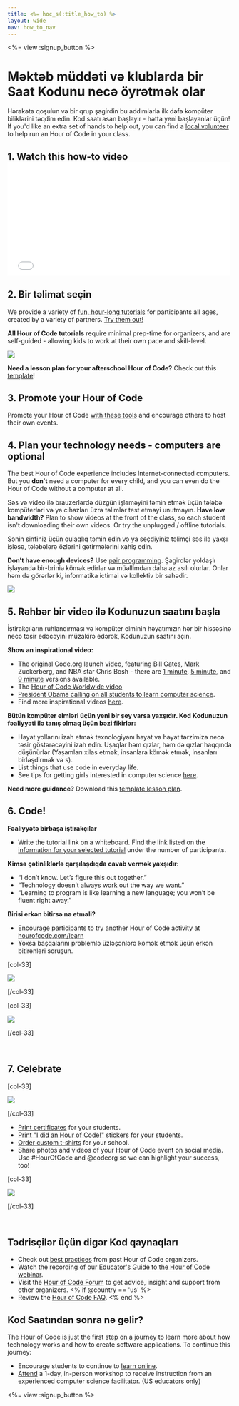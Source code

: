 ```yaml
---
title: <%= hoc_s(:title_how_to) %>
layout: wide
nav: how_to_nav
---
```

<%= view :signup_button %>

# Məktəb müddəti və klublarda bir Saat Kodunu necə öyrətmək olar

Hərəkətə qoşulun və bir qrup şagirdin bu addımlarla ilk dəfə kompüter biliklərini təqdim edin. Kod saatı asan başlayır - hətta yeni başlayanlar üçün! If you'd like an extra set of hands to help out, you can find a [local volunteer](<%= codeorg_url('/volunteer/local') %>) to help run an Hour of Code in your class.

## 1. Watch this how-to video <iframe width="500" height="255" src="//www.youtube.com/embed/SrnvvWDm73k" frameborder="0" allowfullscreen mark="crwd-mark"></iframe> 

## 2. Bir təlimat seçin

We provide a variety of [fun, hour-long tutorials](<%= resolve_url('/learn') %>) for participants all ages, created by a variety of partners. [Try them out!](<%= resolve_url('/learn') %>)

**All Hour of Code tutorials** require minimal prep-time for organizers, and are self-guided - allowing kids to work at their own pace and skill-level.

[![](/images/fit-700/tutorials.png)](<%= resolve_url('/learn') %>)

**Need a lesson plan for your afterschool Hour of Code?** Check out this [template](/files/AfterschoolEducatorLessonPlanOutline.docx)!

## 3. Promote your Hour of Code

Promote your Hour of Code [with these tools](<%= resolve_url('/promote') %>) and encourage others to host their own events.

## 4. Plan your technology needs - computers are optional

The best Hour of Code experience includes Internet-connected computers. But you **don’t** need a computer for every child, and you can even do the Hour of Code without a computer at all.

Səs və video ilə brauzerlərdə düzgün işləməyini təmin etmək üçün tələbə kompüterləri və ya cihazları üzrə təlimlər test etməyi unutmayın. **Have low bandwidth?** Plan to show videos at the front of the class, so each student isn't downloading their own videos. Or try the unplugged / offline tutorials.

Sənin sinfiniz üçün qulaqlıq təmin edin və ya seçdiyiniz təlimçi səs ilə yaxşı işləsə, tələbələrə özlərini gətirmələrini xahiş edin.

**Don't have enough devices?** Use [pair programming](https://www.youtube.com/watch?v=vgkahOzFH2Q). Şagirdlər yoldaşlı işləyəndə bir-briniə kömək edirlər və müəllimdən daha az asılı olurlar. Onlar həm də görərlər ki, informatika ictimai və kollektiv bir sahədir.

<img src="/images/fit-350/group_ipad.jpg" />

## 5. Rəhbər bir video ilə Kodunuzun saatını başla

İştirakçıların ruhlandırması və kompüter elminin həyatımızın hər bir hissəsinə necə təsir edəcəyini müzakirə edərək, Kodunuzun saatını açın.

**Show an inspirational video:**

- The original Code.org launch video, featuring Bill Gates, Mark Zuckerberg, and NBA star Chris Bosh - there are [1 minute](https://www.youtube.com/watch?v=qYZF6oIZtfc), [5 minute](https://www.youtube.com/watch?v=nKIu9yen5nc), and [9 minute](https://www.youtube.com/watch?v=dU1xS07N-FA) versions available.
- The [Hour of Code Worldwide video](https://www.youtube.com/watch?v=KsOIlDT145A)
- [President Obama calling on all students to learn computer science](https://www.youtube.com/watch?v=6XvmhE1J9PY).
- Find more inspirational videos [here](https://www.youtube.com/playlist?list=PLzdnOPI1iJNfpD8i4Sx7U0y2MccnrNZuP).

**Bütün kompüter elmləri üçün yeni bir şey varsa yaxşıdır. Kod Kodunuzun fəaliyyəti ilə tanış olmaq üçün bəzi fikirlər:**

- Həyat yollarını izah etmək texnologiyanı həyat və həyat tərzimizə necə təsir göstərəcəyini izah edin. Uşaqlar həm qızlar, həm də qızlar haqqında düşünürlər (Yaşamları xilas etmək, insanlara kömək etmək, insanları birləşdirmək və s).
- List things that use code in everyday life.
- See tips for getting girls interested in computer science [here](<%= resolve_url('https://code.org/girls') %>).

**Need more guidance?** Download this [template lesson plan](/files/AfterschoolEducatorLessonPlanOutline.docx).

## 6. Code!

**Fəaliyyətə birbaşa iştirakçılar**

- Write the tutorial link on a whiteboard. Find the link listed on the [information for your selected tutorial](<%= resolve_url('/learn') %>) under the number of participants.

**Kimsə çətinliklərlə qarşılaşdıqda cavab vermək yaxşıdır:**

- “I don’t know. Let’s figure this out together.”
- “Technology doesn’t always work out the way we want.”
- “Learning to program is like learning a new language; you won’t be fluent right away.”

**Birisi erkən bitirsə nə etməli?**

- Encourage participants to try another Hour of Code activity at [hourofcode.com/learn](<%= resolve_url('/learn') %>)
- Yoxsa başqalarını problemlə üzləşənlərə kömək etmək üçün erkən bitirənləri soruşun.

[col-33]

![](/images/fit-250/highschoolgirls.jpeg)

[/col-33]

[col-33]

![](/images/fit-300/group_ar.jpg)

[/col-33]

<p style="clear:both">&nbsp;</p>

## 7. Celebrate

[col-33]

![](/images/fit-300/boy-certificate.jpg)

[/col-33]

- [Print certificates](<%= codeorg_url('/certificates') %>) for your students.
- [Print "I did an Hour of Code!"](<%= resolve_url('/promote/resources#stickers') %>) stickers for your students.
- [Order custom t-shirts](http://blog.code.org/post/132608499493/hour-of-code-shirts-and-more) for your school.
- Share photos and videos of your Hour of Code event on social media. Use #HourOfCode and @codeorg so we can highlight your success, too!

[col-33]

![](/images/fit-260/highlight-certificates.jpg)

[/col-33]

<p style="clear:both">&nbsp;</p>

## Tədrisçilər üçün digər Kod qaynaqları

- Check out [best practices](http://www.slideshare.net/TeachCode/hour-of-code-best-practices-for-successful-educators-51273466) from past Hour of Code organizers.
- Watch the recording of our [Educator's Guide to the Hour of Code webinar](https://youtu.be/EJeMeSW2-Mw).
- Visit the [Hour of Code Forum](http://forum.code.org/c/plc/hour-of-code) to get advice, insight and support from other organizers. <% if @country == 'us' %>
- Review the [Hour of Code FAQ](https://support.code.org/hc/en-us/categories/200147083-Hour-of-Code). <% end %>

## Kod Saatından sonra nə gəlir?

The Hour of Code is just the first step on a journey to learn more about how technology works and how to create software applications. To continue this journey:

- Encourage students to continue to [learn online](<%= codeorg_url('/learn/beyond') %>).
- [Attend](<%= codeorg_url('/professional-development-workshops') %>) a 1-day, in-person workshop to receive instruction from an experienced computer science facilitator. (US educators only)

<%= view :signup_button %>